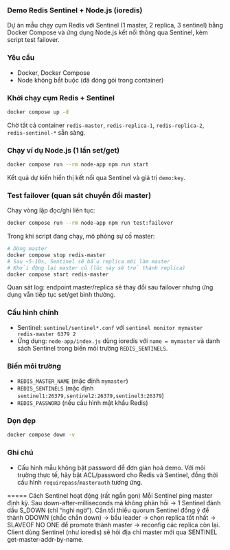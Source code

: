 ### Demo Redis Sentinel + Node.js (ioredis)

Dự án mẫu chạy cụm Redis với Sentinel (1 master, 2 replica, 3 sentinel) bằng Docker Compose và ứng dụng Node.js kết nối thông qua Sentinel, kèm script test failover.

### Yêu cầu
- Docker, Docker Compose
- Node không bắt buộc (đã đóng gói trong container)

### Khởi chạy cụm Redis + Sentinel
```bash
docker compose up -d
```
Chờ tất cả container `redis-master`, `redis-replica-1`, `redis-replica-2`, `redis-sentinel-*` sẵn sàng.

### Chạy ví dụ Node.js (1 lần set/get)
```bash
docker compose run --rm node-app npm run start
```
Kết quả dự kiến hiển thị kết nối qua Sentinel và giá trị `demo:key`.

### Test failover (quan sát chuyển đổi master)
Chạy vòng lặp đọc/ghi liên tục:
```bash
docker compose run --rm node-app npm run test:failover
```
Trong khi script đang chạy, mô phỏng sự cố master:
```bash
# Dừng master
docker compose stop redis-master
# Sau ~5-10s, Sentinel sẽ bầu replica mới làm master
# Khởi động lại master cũ (lúc này sẽ trở thành replica)
docker compose start redis-master
```
Quan sát log: endpoint master/replica sẽ thay đổi sau failover nhưng ứng dụng vẫn tiếp tục set/get bình thường.

### Cấu hình chính
- Sentinel: `sentinel/sentinel*.conf` với `sentinel monitor mymaster redis-master 6379 2`
- Ứng dụng: `node-app/index.js` dùng ioredis với `name = mymaster` và danh sách Sentinel trong biến môi trường `REDIS_SENTINELS`.

### Biến môi trường
- `REDIS_MASTER_NAME` (mặc định `mymaster`)
- `REDIS_SENTINELS` (mặc định `sentinel1:26379,sentinel2:26379,sentinel3:26379`)
- `REDIS_PASSWORD` (nếu cấu hình mật khẩu Redis)

### Dọn dẹp
```bash
docker compose down -v
```

### Ghi chú
- Cấu hình mẫu không bật password để đơn giản hoá demo. Với môi trường thực tế, hãy bật ACL/password cho Redis và Sentinel, đồng thời cấu hình `requirepass`/`masterauth` tương ứng.




=====  Cách Sentinel hoạt động (rất ngắn gọn)
Mỗi Sentinel ping master định kỳ.
Sau down-after-milliseconds mà không phản hồi
→ 1 Sentinel đánh dấu S_DOWN (chỉ “nghi ngờ”).
    Cần tối thiểu quorum Sentinel đồng ý để thành ODOWN (chắc chắn down)
→ bầu leader
→ chọn replica tốt nhất
→ SLAVEOF NO ONE để promote thành master
→ reconfig các replica còn lại.
    Client dùng Sentinel (như ioredis) sẽ hỏi địa chỉ master mới qua SENTINEL get-master-addr-by-name.
